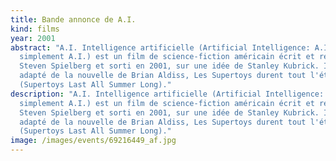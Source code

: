 ```yaml
---
title: Bande annonce de A.I.
kind: films
year: 2001
abstract: "A.I. Intelligence artificielle (Artificial Intelligence: A.I. ou
  simplement A.I.) est un film de science-fiction américain écrit et réalisé par
  Steven Spielberg et sorti en 2001, sur une idée de Stanley Kubrick. Il est
  adapté de la nouvelle de Brian Aldiss, Les Supertoys durent tout l'été
  (Supertoys Last All Summer Long)."
description: "A.I. Intelligence artificielle (Artificial Intelligence: A.I. ou
  simplement A.I.) est un film de science-fiction américain écrit et réalisé par
  Steven Spielberg et sorti en 2001, sur une idée de Stanley Kubrick. Il est
  adapté de la nouvelle de Brian Aldiss, Les Supertoys durent tout l'été
  (Supertoys Last All Summer Long)."
image: /images/events/69216449_af.jpg
---
```

